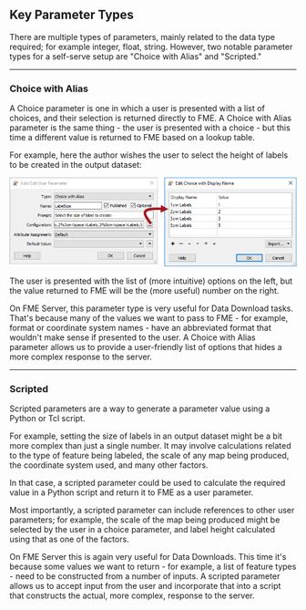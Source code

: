 ## Key Parameter Types ##

There are multiple types of parameters, mainly related to the data type required; for example integer, float, string. However, two notable parameter types for a self-serve setup are "Choice with Alias" and "Scripted."

---

### Choice with Alias ###

A Choice parameter is one in which a user is presented with a list of choices, and their selection is returned directly to FME. A Choice with Alias parameter is the same thing - the user is presented with a choice - but this time a different value is returned to FME based on a lookup table.

For example, here the author wishes the user to select the height of labels to be created in the output dataset:

![](./Images/Img3.017.ChoiceWithAliasPublishedParameter.png)

The user is presented with the list of (more intuitive) options on the left, but the value returned to FME will be the (more useful) number on the right.

On FME Server, this parameter type is very useful for Data Download tasks. That's because many of the values we want to pass to FME - for example, format or coordinate system names - have an abbreviated format that wouldn't make sense if presented to the user. A Choice with Alias parameter allows us to provide a user-friendly list of options that hides a more complex response to the server.

---

### Scripted ###

Scripted parameters are a way to generate a parameter value using a Python or Tcl script.

For example, setting the size of labels in an output dataset might be a bit more complex than just a single number. It may involve calculations related to the type of feature being labeled, the scale of any map being produced, the coordinate system used, and many other factors.

In that case, a scripted parameter could be used to calculate the required value in a Python script and return it to FME as a user parameter.

Most importantly, a scripted parameter can include references to other user parameters; for example, the scale of the map being produced might be selected by the user in a choice parameter, and label height calculated using that as one of the factors.

On FME Server this is again very useful for Data Downloads. This time it's because some values we want to return - for example, a list of feature types - need to be constructed from a number of inputs. A scripted parameter allows us to accept input from the user and incorporate that into a script that constructs the actual, more complex, response to the server.
